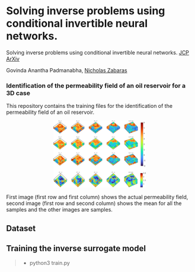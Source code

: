 # Solving inverse problems using conditional invertible neural networks.

Solving inverse problems using conditional invertible neural networks. [JCP](https://www.sciencedirect.com/science/article/pii/S0021999121000899#se0110) [ArXiv](https://arxiv.org/abs/2007.15849)

Govinda Anantha Padmanabha, [Nicholas Zabaras](https://www.zabaras.com/)  
### Identification of the permeability field of an oil reservoir for a 3D case

This repository contains the training files for the identification of the permeability field of an oil reservoir.  
<p align="center">
 <img src="images/Pic1-2.png" width="250">
 </p>
First image (first row and first column) shows the actual permeability field, second image (first row and second column) shows the mean for all the samples and the other images are samples.

## Dataset

## Training the inverse surrogate model

> - python3 train.py
